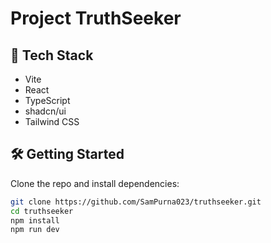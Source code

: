 # Project TruthSeeker

## 🚀 Tech Stack

- Vite
- React
- TypeScript
- shadcn/ui
- Tailwind CSS

## 🛠️ Getting Started

Clone the repo and install dependencies:

```bash
git clone https://github.com/SamPurna023/truthseeker.git
cd truthseeker
npm install
npm run dev